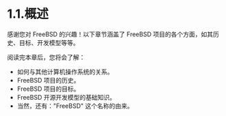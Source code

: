 # 1.1.概述

感谢您对 FreeBSD 的兴趣！以下章节涵盖了 FreeBSD 项目的各个方面，如其历史、目标、开发模型等等。

阅读完本章后，您将会了解：

- 如何与其他计算机操作系统的关系。
- FreeBSD 项目的历史。
- FreeBSD 项目的目标。
- FreeBSD 开源开发模型的基础知识。
- 当然，还有："FreeBSD" 这个名称的由来。
